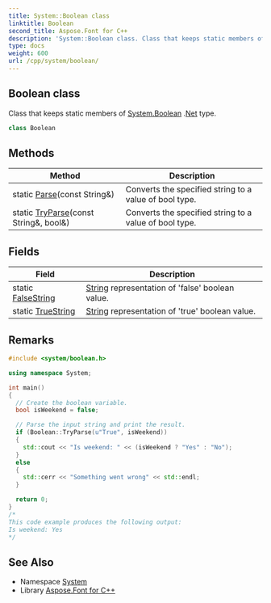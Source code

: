 ```yaml
---
title: System::Boolean class
linktitle: Boolean
second_title: Aspose.Font for C++
description: 'System::Boolean class. Class that keeps static members of System.Boolean .Net type in C++.'
type: docs
weight: 600
url: /cpp/system/boolean/
---
```

## Boolean class


Class that keeps static members of [System.Boolean](./) .[Net](../../system.net/) type.

```cpp
class Boolean
```

## Methods

| Method | Description |
| --- | --- |
| static [Parse](./parse/)(const String\&) | Converts the specified string to a value of bool type. |
| static [TryParse](./tryparse/)(const String\&, bool\&) | Converts the specified string to a value of bool type. |
## Fields

| Field | Description |
| --- | --- |
| static [FalseString](./falsestring/) | [String](../string/) representation of 'false' boolean value. |
| static [TrueString](./truestring/) | [String](../string/) representation of 'true' boolean value. |
## Remarks



```cpp
#include <system/boolean.h>

using namespace System;

int main()
{
  // Create the boolean variable.
  bool isWeekend = false;

  // Parse the input string and print the result.
  if (Boolean::TryParse(u"True", isWeekend))
  {
    std::cout << "Is weekend: " << (isWeekend ? "Yes" : "No");
  }
  else
  {
    std::cerr << "Something went wrong" << std::endl;
  }

  return 0;
}
/*
This code example produces the following output:
Is weekend: Yes
*/
```

## See Also

* Namespace [System](../)
* Library [Aspose.Font for C++](../../)

